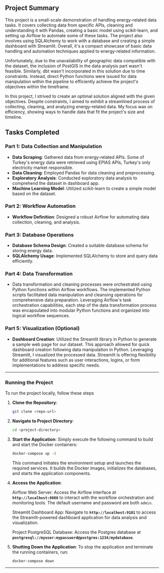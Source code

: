 ## **Project Summary**

This project is a small-scale demonstration of handling energy-related data tasks. It covers collecting data from specific APIs, cleaning and understanding it with Pandas, creating a basic model using scikit-learn, and setting up Airflow to automate some of these tasks. The project also involves using SQLAlchemy to work with a database and creating a simple dashboard with Streamlit. Overall, it's a compact showcase of basic data handling and automation techniques applied to energy-related information. 

Unfortunately, due to the unavailability of geographic data compatible with the dataset, the inclusion of PostGIS in the data analysis part wasn't feasible. Similarly, dbt wasn't incorporated in this solution due to time constraints. Instead, direct Python functions were issued for data manipulation within the pipeline to efficiently achieve the project's objectives within the timeframe.

In this project, I strived to create an optimal solution aligned with the given objectives. Despite constraints, I aimed to exhibit a streamlined process of collecting, cleaning, and analyzing energy-related data. My focus was on efficiency, showing ways to handle data that fit the project's size and timeline.

## **Tasks Completed**

### **Part 1: Data Collection and Manipulation**

- **Data Scraping**: Gathered data from energy-related APIs. Some of Turkey's energy data were retrieved using EPIAS APIs, Turkey's only electricity market responsible.
- **Data Cleaning**: Employed Pandas for data cleaning and preprocessing.
- **Exploratory Analysis**: Conducted exploratory data analysis to comprehend the dataset in dashboard app.
- **Machine Learning Model**: Utilized scikit-learn to create a simple model based on the dataset.

### **Part 2: Workflow Automation**

- **Workflow Definition**: Designed a robust Airflow for automating data collection, cleaning, and analysis.

### **Part 3: Database Operations**

- **Database Schema Design**: Created a suitable database schema for storing energy data.
- **SQLAlchemy Usage**: Implemented SQLAlchemy to store and query data efficiently.

### **Part 4: Data Transformation**

- Data transformation and cleaning processes were orchestrated using Python functions within Airflow workflows. The implemented Python scripts facilitated data manipulation and cleansing operations for comprehensive data preparation. Leveraging Airflow's task orchestration capabilities, each step of the data transformation process was encapsulated into modular Python functions and organized into logical workflow sequences.

### **Part 5: Visualization (Optional)**

- **Dashboard Creation**: Utilized the Streamlit library in Python to generate a sample web page for our dataset. This approach allowed for quick dashboard creation following data manipulation in Python. Leveraging Streamlit, I visualized the processed data. Streamlit is offering flexibility for additional features such as user interactions, logins, or form implementations to address specific needs.

---

### **Running the Project**

To run the project locally, follow these steps

1. **Clone the Repository**:
    
    ```bash
    git clone <repo-url>
    ```
    
2. **Navigate to Project Directory**:
    
    ```bash
    cd <project-directory>
    ```
    
3. **Start the Application**:
Simply execute the following command to build and start the Docker containers:
    
    ```bash
    docker-compose up -d
    ```
    
    This command initiates the environment setup and launches the required services. It builds the Docker images, initializes the databases, and starts the application components.
    
4. **Access the Application**:
    
    Airflow Web Server: Access the Airflow interface at **`http://localhost:8080`** to interact with the workflow orchestration and monitoring tools. The default username and password are both `admin`.
    
    Streamlit Dashboard App: Navigate to **`http://localhost:9101`** to access the Streamlit-powered dashboard application for data analysis and visualization.

   Project PostgreSQL Database: Access the Postgres database at **`postgresql://myuser:mypassword@postgres:1234/mydatabase`**. 

5. **Shutting Down the Application**:
To stop the application and terminate the running containers, run:
    
    ```bash
    docker-compose down
    ```
    

---